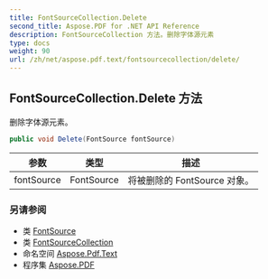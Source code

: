 ```yaml
---
title: FontSourceCollection.Delete
second_title: Aspose.PDF for .NET API Reference
description: FontSourceCollection 方法。删除字体源元素
type: docs
weight: 90
url: /zh/net/aspose.pdf.text/fontsourcecollection/delete/
---
```

## FontSourceCollection.Delete 方法

删除字体源元素。

```csharp
public void Delete(FontSource fontSource)
```

| 参数 | 类型 | 描述 |
| --- | --- | --- |
| fontSource | FontSource | 将被删除的 FontSource 对象。 |

### 另请参阅

* 类 [FontSource](../../fontsource/)
* 类 [FontSourceCollection](../)
* 命名空间 [Aspose.Pdf.Text](../../../aspose.pdf.text/)
* 程序集 [Aspose.PDF](../../../)